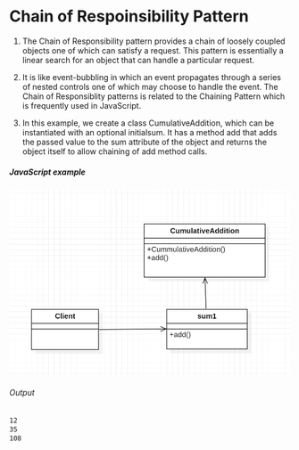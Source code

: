 # Chain of Respoinsibility Pattern

1. The Chain of Responsibility pattern provides a chain of loosely coupled objects one of which can satisfy a request. This pattern is essentially a linear search for an object that can handle a particular request.

2. It is like event-bubbling in which an event propagates through a series of nested controls one of which may choose to handle the event. The Chain of Responsiblity patterns is related to the Chaining Pattern which is frequently used in JavaScript.

3. In this example, we create a class CumulativeAddition, which can be instantiated with an optional initialsum. It has a method add that adds the passed value to the sum attribute of the object and returns the object itself to allow chaining of add method calls.


##### JavaScript example

![](UML.png)


###### Output
```
12
35
108
```